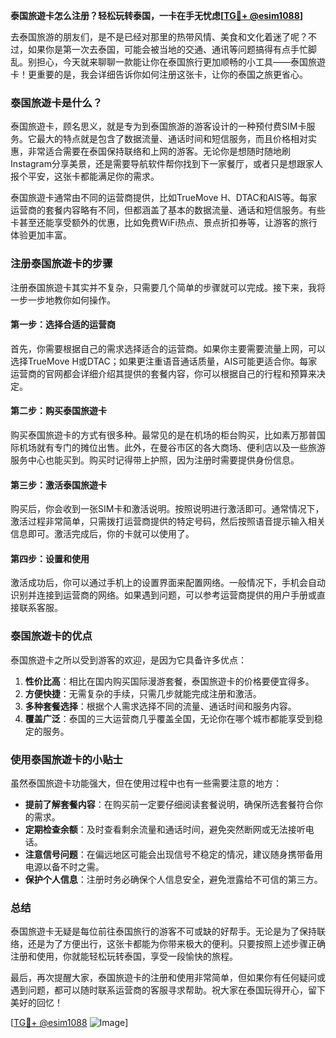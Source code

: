 **泰国旅遊卡怎么注册？轻松玩转泰国，一卡在手无忧虑[[TG💪+ @esim1088](https://t.me/s/esim1088)]**

去泰国旅游的朋友们，是不是已经对那里的热带风情、美食和文化着迷了呢？不过，如果你是第一次去泰国，可能会被当地的交通、通讯等问题搞得有点手忙脚乱。别担心，今天就来聊聊一款能让你在泰国旅行更加顺畅的小工具——泰国旅遊卡！更重要的是，我会详细告诉你如何注册这张卡，让你的泰国之旅更省心。

### 泰国旅遊卡是什么？

泰国旅遊卡，顾名思义，就是专为到泰国旅游的游客设计的一种预付费SIM卡服务。它最大的特点就是包含了数据流量、通话时间和短信服务，而且价格相对实惠，非常适合需要在泰国保持联络和上网的游客。无论你是想随时随地刷Instagram分享美景，还是需要导航软件帮你找到下一家餐厅，或者只是想跟家人报个平安，这张卡都能满足你的需求。

泰国旅遊卡通常由不同的运营商提供，比如TrueMove H、DTAC和AIS等。每家运营商的套餐内容略有不同，但都涵盖了基本的数据流量、通话和短信服务。有些卡甚至还能享受额外的优惠，比如免费WiFi热点、景点折扣券等，让游客的旅行体验更加丰富。

### 注册泰国旅遊卡的步骤

注册泰国旅遊卡其实并不复杂，只需要几个简单的步骤就可以完成。接下来，我将一步一步地教你如何操作。

#### 第一步：选择合适的运营商

首先，你需要根据自己的需求选择适合的运营商。如果你主要需要流量上网，可以选择TrueMove H或DTAC；如果更注重语音通话质量，AIS可能更适合你。每家运营商的官网都会详细介绍其提供的套餐内容，你可以根据自己的行程和预算来决定。

#### 第二步：购买泰国旅遊卡

购买泰国旅遊卡的方式有很多种。最常见的是在机场的柜台购买，比如素万那普国际机场就有专门的摊位出售。此外，在曼谷市区的各大商场、便利店以及一些旅游服务中心也能买到。购买时记得带上护照，因为注册时需要提供身份信息。

#### 第三步：激活泰国旅遊卡

购买后，你会收到一张SIM卡和激活说明。按照说明进行激活即可。通常情况下，激活过程非常简单，只需拨打运营商提供的特定号码，然后按照语音提示输入相关信息即可。激活完成后，你的卡就可以使用了。

#### 第四步：设置和使用

激活成功后，你可以通过手机上的设置界面来配置网络。一般情况下，手机会自动识别并连接到运营商的网络。如果遇到问题，可以参考运营商提供的用户手册或直接联系客服。

### 泰国旅遊卡的优点

泰国旅遊卡之所以受到游客的欢迎，是因为它具备许多优点：

1. **性价比高**：相比在国内购买国际漫游套餐，泰国旅遊卡的价格要便宜得多。
2. **方便快捷**：无需复杂的手续，只需几步就能完成注册和激活。
3. **多种套餐选择**：根据个人需求选择不同的流量、通话时间和服务内容。
4. **覆盖广泛**：泰国的三大运营商几乎覆盖全国，无论你在哪个城市都能享受到稳定的服务。

### 使用泰国旅遊卡的小贴士

虽然泰国旅遊卡功能强大，但在使用过程中也有一些需要注意的地方：

- **提前了解套餐内容**：在购买前一定要仔细阅读套餐说明，确保所选套餐符合你的需求。
- **定期检查余额**：及时查看剩余流量和通话时间，避免突然断网或无法接听电话。
- **注意信号问题**：在偏远地区可能会出现信号不稳定的情况，建议随身携带备用电源以备不时之需。
- **保护个人信息**：注册时务必确保个人信息安全，避免泄露给不可信的第三方。

### 总结

泰国旅遊卡无疑是每位前往泰国旅行的游客不可或缺的好帮手。无论是为了保持联络，还是为了方便出行，这张卡都能为你带来极大的便利。只要按照上述步骤正确注册和使用，你就能轻松玩转泰国，享受一段愉快的旅程。

最后，再次提醒大家，泰国旅遊卡的注册和使用非常简单，但如果你有任何疑问或遇到问题，都可以随时联系运营商的客服寻求帮助。祝大家在泰国玩得开心，留下美好的回忆！

[[TG💪+ @esim1088](https://t.me/s/esim1088) ![Image](https://i.postimg.cc/4NQfJmqS/Snipaste-2025-05-13-00-14-12.png)]